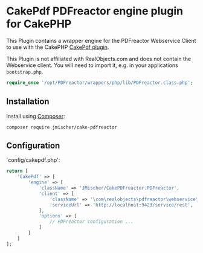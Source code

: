 # CakePdf PDFreactor engine plugin for CakePHP

This Plugin contains a wrapper engine for the PDFreactor Webservice
Client to use with the CakePHP 
[CakePdf plugin](https://github.com/FriendsOfCake/CakePdf).

This Plugin is not affiliated with RealObjects.com and does not contain
the Webservice client. You will need to import it, e.g. in your applications
`bootstrap.php`.

``` php
require_once '/opt/PDFreactor/wrappers/php/lib/PDFreactor.class.php';

```


## Installation

Install using [Composer](https://getcomposer.org):

```
composer require jmischer/cake-pdfreactor
```

## Configuration

`config/cakepdf.php':

``` php
return [
    'CakePdf' => [
        'engine' => [
            'className' => 'JMischer/CakePDFreactor.PDFreactor',
            'client' => [
                'className' => '\com\realobjects\pdfreactor\webservice\client\PDFreactor',
                'serviceUrl' => 'http://localhost:9423/service/rest',
            ],
            'options' => [
                // PDFreactor configuration ...
            ]
        ]
    ]
];
```
